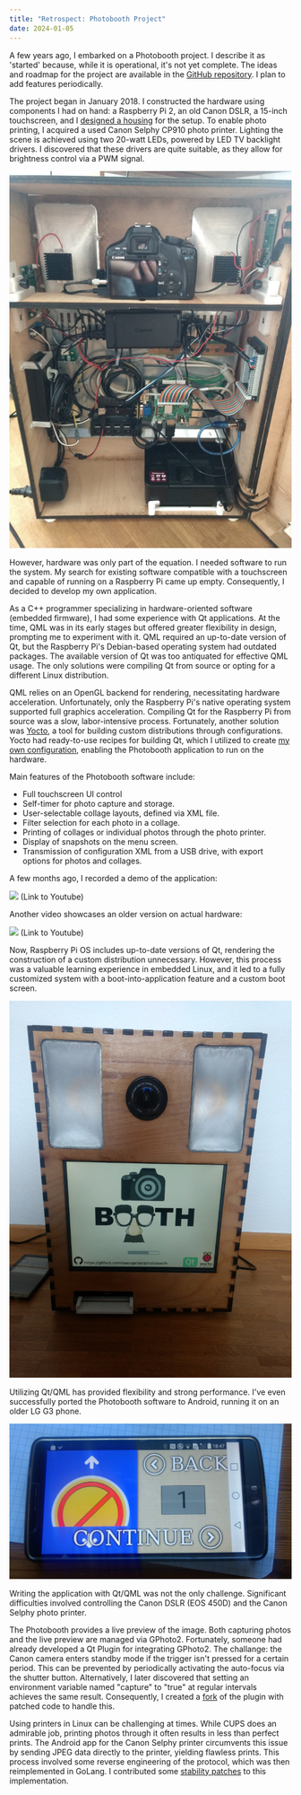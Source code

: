 ```yaml
---
title: "Retrospect: Photobooth Project"
date: 2024-01-05
---
```


A few years ago, I embarked on a Photobooth project. I describe it as 'started' because, while it is operational, it's not yet complete. The ideas and roadmap for the project are available in the [GitHub repository](https://github.com/saeugetier/photobooth). I plan to add features periodically.

The project began in January 2018. I constructed the hardware using components I had on hand: a Raspberry Pi 2, an old Canon DSLR, a 15-inch touchscreen, and I [designed a housing](https://github.com/saeugetier/photobooth_hardware) for the setup. To enable photo printing, I acquired a used Canon Selphy CP910 photo printer. Lighting the scene is achieved using two 20-watt LEDs, powered by LED TV backlight drivers. I discovered that these drivers are quite suitable, as they allow for brightness control via a PWM signal.

![Hardware](/assets/2024-01-05/Hardware.jpg)

However, hardware was only part of the equation. I needed software to run the system. My search for existing software compatible with a touchscreen and capable of running on a Raspberry Pi came up empty. Consequently, I decided to develop my own application.

As a C++ programmer specializing in hardware-oriented software (embedded firmware), I had some experience with Qt applications. At the time, QML was in its early stages but offered greater flexibility in design, prompting me to experiment with it. QML required an up-to-date version of Qt, but the Raspberry Pi's Debian-based operating system had outdated packages. The available version of Qt was too antiquated for effective QML usage. The only solutions were compiling Qt from source or opting for a different Linux distribution.

QML relies on an OpenGL backend for rendering, necessitating hardware acceleration. Unfortunately, only the Raspberry Pi's native operating system supported full graphics acceleration. Compiling Qt for the Raspberry Pi from source was a slow, labor-intensive process. Fortunately, another solution was [Yocto](https://www.yoctoproject.org/), a tool for building custom distributions through configurations. Yocto had ready-to-use recipes for building Qt, which I utilized to create [my own configuration](https://github.com/saeugetier/poky-photobooth), enabling the Photobooth application to run on the hardware.

Main features of the Photobooth software include:
- Full touchscreen UI control
- Self-timer for photo capture and storage.
- User-selectable collage layouts, defined via XML file.
- Filter selection for each photo in a collage.
- Printing of collages or individual photos through the photo printer.
- Display of snapshots on the menu screen.
- Transmission of configuration XML from a USB drive, with export options for photos and collages.

A few months ago, I recorded a demo of the application:

[![](https://markdown-videos-api.jorgenkh.no/youtube/fB2aQGPT-wg?width=640&height=360)](https://youtu.be/fB2aQGPT-wg)
(Link to Youtube)

Another video showcases an older version on actual hardware:

[![](https://markdown-videos-api.jorgenkh.no/youtube/FDwVrfnzoUo?width=640&height=360)](https://youtu.be/FDwVrfnzoUo)
(Link to Youtube)

Now, Raspberry Pi OS includes up-to-date versions of Qt, rendering the construction of a custom distribution unnecessary. However, this process was a valuable learning experience in embedded Linux, and it led to a fully customized system with a boot-into-application feature and a custom boot screen.

![Bootscreen](/assets/2024-01-05/Bootscreen.jpg)

Utilizing Qt/QML has provided flexibility and strong performance. I've even successfully ported the Photobooth software to Android, running it on an older LG G3 phone.

![Android](/assets/2024-01-05/Android.jpg)

Writing the application with Qt/QML was not the only challenge. Significant difficulties involved controlling the Canon DSLR (EOS 450D) and the Canon Selphy photo printer.

The Photobooth provides a live preview of the image. Both capturing photos and the live preview are managed via GPhoto2. Fortunately, someone had already developed a Qt Plugin for integrating GPhoto2. The challange: the Canon camera enters standby mode if the trigger isn't pressed for a certain period. This can be prevented by periodically activating the auto-focus via the shutter button. Alternatively, I later discovered that setting an environment variable named "capture" to "true" at regular intervals achieves the same result. Consequently, I created a [fork](https://github.com/saeugetier/qtmultimedia-gphoto) of the plugin with patched code to handle this.

Using printers in Linux can be challenging at times. While CUPS does an admirable job, printing photos through it often results in less than perfect prints. The Android app for the Canon Selphy printer circumvents this issue by sending JPEG data directly to the printer, yielding flawless prints. This process involved some reverse engineering of the protocol, which was then reimplemented in GoLang. I contributed some [stability patches](https://github.com/saeugetier/go-selphy-cp) to this implementation.

